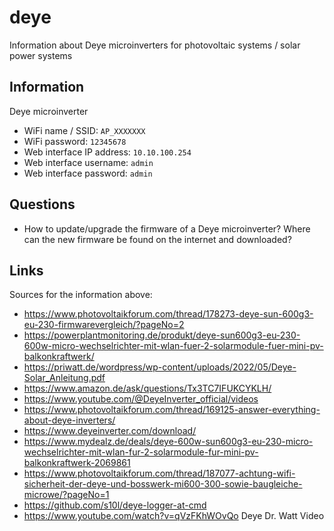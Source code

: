 # deye
Information about Deye microinverters for photovoltaic systems / solar power systems

## Information
Deye microinverter
- WiFi name / SSID: `AP_XXXXXXX`
- WiFi password: `12345678`
- Web interface IP address: `10.10.100.254`
- Web interface username: `admin`
- Web interface password: `admin`

## Questions
- How to update/upgrade the firmware of a Deye microinverter? Where can the new firmware be found on the internet and downloaded?

## Links
Sources for the information above:
- https://www.photovoltaikforum.com/thread/178273-deye-sun-600g3-eu-230-firmwarevergleich/?pageNo=2
- https://powerplantmonitoring.de/produkt/deye-sun600g3-eu-230-600w-micro-wechselrichter-mit-wlan-fuer-2-solarmodule-fuer-mini-pv-balkonkraftwerk/
- https://priwatt.de/wordpress/wp-content/uploads/2022/05/Deye-Solar_Anleitung.pdf
- https://www.amazon.de/ask/questions/Tx3TC7IFUKCYKLH/
- https://www.youtube.com/@DeyeInverter_official/videos
- https://www.photovoltaikforum.com/thread/169125-answer-everything-about-deye-inverters/
- https://www.deyeinverter.com/download/
- https://www.mydealz.de/deals/deye-600w-sun600g3-eu-230-micro-wechselrichter-mit-wlan-fur-2-solarmodule-fur-mini-pv-balkonkraftwerk-2069861
- https://www.photovoltaikforum.com/thread/187077-achtung-wifi-sicherheit-der-deye-und-bosswerk-mi600-300-sowie-baugleiche-microwe/?pageNo=1
- https://github.com/s10l/deye-logger-at-cmd
- https://www.youtube.com/watch?v=qVzFKhWOvQo Deye Dr. Watt Video
